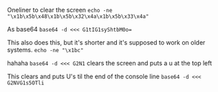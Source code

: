 Oneliner to clear the screen `echo -ne "\x1b\x5b\x48\x1b\x5b\x32\x4a\x1b\x5b\x33\x4a"`

As base64 `base64 -d <<< G1tIG1syShtbM0o=`

This also does this, but it's shorter and it's supposed to work on older systems. `echo -ne "\x1bc"`

hahaha `base64 -d <<< G2N1` clears the screen and puts a u at the top left

This clears and puts U's til the end of the console line `base64 -d <<< G2NVG1s5OTli`
